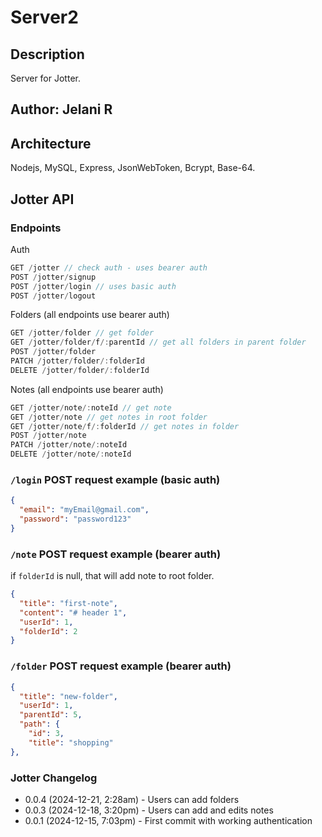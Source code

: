# Server2

## Description

Server for Jotter.

## Author: Jelani R

## Architecture

Nodejs, MySQL, Express, JsonWebToken, Bcrypt, Base-64.

## Jotter API

### Endpoints

Auth

```javascript
GET /jotter // check auth - uses bearer auth
POST /jotter/signup
POST /jotter/login // uses basic auth
POST /jotter/logout
```

Folders (all endpoints use bearer auth)

```javascript
GET /jotter/folder // get folder
GET /jotter/folder/f/:parentId // get all folders in parent folder
POST /jotter/folder
PATCH /jotter/folder/:folderId
DELETE /jotter/folder/:folderId
```

Notes (all endpoints use bearer auth)

```javascript
GET /jotter/note/:noteId // get note
GET /jotter/note // get notes in root folder
GET /jotter/note/f/:folderId // get notes in folder
POST /jotter/note
PATCH /jotter/note/:noteId
DELETE /jotter/note/:noteId
```

### `/login` POST request example (basic auth)

```json
{
  "email": "myEmail@gmail.com",
  "password": "password123"
}
```

### `/note` POST request example (bearer auth)

if `folderId` is null, that will add note to root folder.

```json
{
  "title": "first-note",
  "content": "# header 1",
  "userId": 1,
  "folderId": 2
}
```

### `/folder` POST request example (bearer auth)

```json
{
  "title": "new-folder",
  "userId": 1,
  "parentId": 5,
  "path": {
    "id": 3,
    "title": "shopping"
},
```

### Jotter Changelog

- 0.0.4 (2024-12-21, 2:28am) - Users can add folders
- 0.0.3 (2024-12-18, 3:20pm) - Users can add and edits notes
- 0.0.1 (2024-12-15, 7:03pm) - First commit with working authentication
